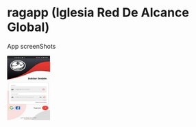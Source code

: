 # ragapp (Iglesia Red De Alcance Global)

App screenShots

<img src="https://github.com/camilo1498/flutter-Rag-App/blob/master/ragapp%20screenshots/13.jpg" width="100" height="150">

